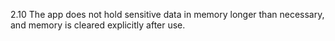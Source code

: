 2.10 The app does not hold sensitive data in memory longer than necessary, and memory is cleared explicitly after use.